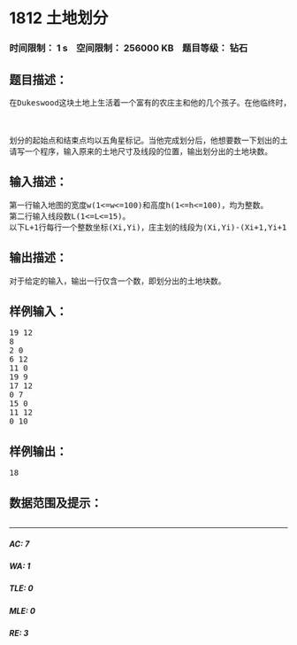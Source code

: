 # 1812 土地划分   
### 时间限制： 1 s&nbsp;&nbsp;&nbsp;&nbsp;空间限制： 256000 KB&nbsp;&nbsp;&nbsp;&nbsp;题目等级： 钻石  
## 题目描述：  

<pre>
在Dukeswood这块土地上生活着一个富有的农庄主和他的几个孩子。在他临终时，他想把他的土地分给他的孩子。他有许多农场，每个农场都是一块矩形土地。他在农场地图上划上一些直线将矩形分成若干块。当他划直线时，他总是从矩形边界上的某一点划到另一个矩形边界上的点，这条线的结束点将成为下一条线的起始点。他划线时从不会让任三线共点。例如下图是某一种划分结果。
 
 
 
划分的起始点和结束点均以五角星标记。当他完成划分后，他想要数一下划出的土地的块数以确保每个孩子都有一块地。例如，上图中土地被划分成18块。然而这个庄主由于年迈常会数错，因而他寻求你的帮助。
请写一个程序，输入原来的土地尺寸及线段的位置，输出划分出的土地块数。
</pre>
  
  
## 输入描述：  

<pre>
第一行输入地图的宽度w(1<=w<=100)和高度h(1<=h<=100)，均为整数。
第二行输入线段数L(1<=L<=15)。
以下L+1行每行一个整数坐标(Xi,Yi)，庄主划的线段为(Xi,Yi)-(Xi+1,Yi+1)，i=1,2,…,L。当然(Xi,Yi)必定在矩形的边界上。
</pre>
  
  
## 输出描述：  

<pre>
对于给定的输入，输出一行仅含一个数，即划分出的土地块数。
</pre>
  
  
## 样例输入：  

<pre>
19 12
8
2 0
6 12
11 0
19 9
17 12
0 7
15 0
11 12
0 10
</pre>
  
  
## 样例输出：  

<pre>
18
</pre>
  
  
## 数据范围及提示：  

<pre>
</pre>
  
  
***  

##### AC: 7  
##### WA: 1  
##### TLE: 0  
##### MLE: 0  
##### RE: 3  
